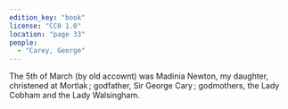```yaml
---
edition_key: "book"
license: "CC0 1.0"
location: "page 33"
people:
  - "Carey, George"
---
```

The 5th of March (by old accownt) was Madinia
Newton, my daughter, christened at Mortlak ; godfather, Sir
George Cary ; godmothers, the Lady Cobham and the Lady
Walsingham.
